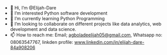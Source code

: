- 👋 Hi, I’m @Elijah-Dare
- 👀 I’m interested Python software development
- 🌱 I’m currently learning Python Programming
- 💞️ I’m looking to collaborate on different projects like data analytics, web development and data science.
- 📫 How to reach me: Email; agboladeelijah05@gmail.com, Whatsapp no: 08063547767, linkden profile: www.linkedin.com/in/elijah-dare-84a908206

<!---
Elijah-Dare/Elijah-Dare is a ✨ special ✨ repository because its `README.md` (this file) appears on your GitHub profile.
You can click the Preview link to take a look at your changes.
--->

